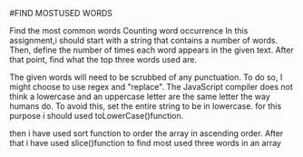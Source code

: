 #FIND MOSTUSED WORDS

Find the most common words
   Counting word occurrence
    In this assignment,i should  start with a  string that contains a number of words. 
    Then, define the number of times each word appears in the given text. After that point, find  what the top three words used are.
   
   The given words will need to be scrubbed of any punctuation. To do so, I might choose to use regex and "replace".
   The JavaScript compiler does not think a lowercase and an uppercase letter are the same letter the way humans do. To avoid this, set the entire string to be in lowercase.
   for this purpose i should used toLowerCase()function.
   
   then i have used sort function to order the array in ascending order.
   After that i have used slice()function to find most used three words in an array
